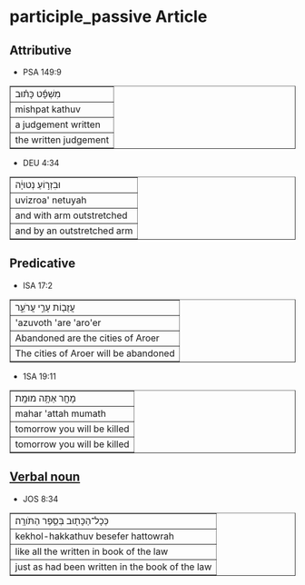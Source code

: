 # participle_passive Article
## Attributive

* PSA 149:9 
<table border="1" class="docutils">
<colgroup>
<col width="100%" />
</colgroup>
<tbody valign="top">
<tr class="row-odd"><td>מִשְׁפָּ֬ט כָּת֗וּב</td>
</tr>
<tr class="row-even"><td>mishpat kathuv</td>
</tr>
<tr class="row-odd"><td>a judgement written</td>
</tr>
<tr class="row-even"><td>the written judgement</td>
</tr>
</tbody>
</table>

* DEU 4:34
<table border="1" class="docutils">
<colgroup>
<col width="100%" />
</colgroup>
<tbody valign="top">
<tr class="row-odd"><td>וּבִזְר֣וֹעַ נְטוּיָ֔ה</td>
</tr>
<tr class="row-even"><td>uvizroa' netuyah</td>
</tr>
<tr class="row-odd"><td>and with arm outstretched</td>
</tr>
<tr class="row-even"><td>and by an outstretched arm</td>
</tr>
</tbody>
</table>

## Predicative 
* ISA 17:2
<table border="1" class="docutils">
<colgroup>
<col width="100%" />
</colgroup>
<tbody valign="top">
<tr class="row-odd"><td>עֲזֻב֖וֹת עָרֵ֣י עֲרֹעֵ֑ר</td>
</tr>
<tr class="row-even"><td>'azuvoth 'are 'aro'er</td>
</tr>
<tr class="row-odd"><td>Abandoned are the cities of Aroer</td>
</tr>
<tr class="row-even"><td>The cities of Aroer will be abandoned</td>
</tr>
</tbody>
</table>


* 1SA 19:11
<table border="1" class="docutils">
<colgroup>
<col width="100%" />
</colgroup>
<tbody valign="top">
<tr class="row-odd"><td>מָחָ֖ר אַתָּ֥ה מוּמָֽת</td>
</tr>
<tr class="row-even"><td>mahar 'attah mumath</td>
</tr>
<tr class="row-odd"><td>tomorrow you will be killed</td>
</tr>
<tr class="row-even"><td>tomorrow you will be killed</td>
</tr>
</tbody>
</table>

## [Verbal noun](https://git.door43.org/Door43/en-uhg/src/master/content/verb/02.md#verbal-nouns)

* JOS 8:34
<table border="1" class="docutils">
<colgroup>
<col width="100%" />
</colgroup>
<tbody valign="top">
<tr class="row-odd"><td>כְּכָל־הַכָּת֖וּב ‮‬בְּסֵ֥פֶר הַתֹּורָֽה‮‬׃</td>
</tr>
<tr class="row-even"><td>kekhol-hakkathuv ‮‬besefer hattowrah‮‬</td>
</tr>
<tr class="row-odd"><td>like all the written in book of the law</td>
</tr>
<tr class="row-even"><td>just as had been written in the book of the law</td>
</tr>
</tbody>
</table>